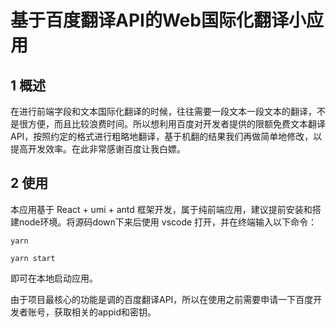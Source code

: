 # 基于百度翻译API的Web国际化翻译小应用

## 1 概述

在进行前端字段和文本国际化翻译的时候，往往需要一段文本一段文本的翻译，不是很方便，而且比较浪费时间。所以想利用百度对开发者提供的限额免费文本翻译API，按照约定的格式进行粗略地翻译，基于机翻的结果我们再做简单地修改，以提高开发效率。在此非常感谢百度让我白嫖。

## 2 使用

本应用基于 React + umi + antd 框架开发，属于纯前端应用，建议提前安装和搭建node环境。将源码down下来后使用 vscode 打开，并在终端输入以下命令：

`yarn`

`yarn start`

即可在本地启动应用。

由于项目最核心的功能是调的百度翻译API，所以在使用之前需要申请一下百度开发者账号，获取相关的appid和密钥。
